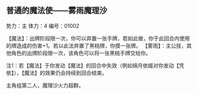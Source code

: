 
普通的魔法使——雾雨魔理沙
----------------------

势力：主
体力：4
编号：01002

【魔法】：出牌阶段限一次，你可以弃置一张手牌，若如此做，你于此回合内使用的牌造成的伤害+1。若以此法弃置了黑桃牌，你摸一张牌。
【雾雨】：主公技，其他角色的出牌阶段限一次，该角色可以将一张黑桃手牌交给你。

注1：若【魔法】于你发动【魔法】的回合中失效（例如绵月依姬对你发动【凭依】），【魔法】的效果仍会持续到回合结束。


主角组第二人，魔理沙火力超群。